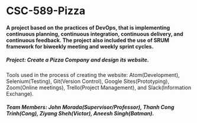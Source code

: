 # CSC-589-Pizza
#### A project based on the practices of DevOps, that is implementing continuous planning, continuous integration, continuous delivery, and continuous feedback. The project also included the use of SRUM framework for biweekly meeting and weekly sprint cycles.

##### Project: Create a Pizza Company and design its website.
Tools used in the process of creating the website: Atom(Development), Selenium(Testing), Git(Version Control), Google Sites(Prototyping), Zoom(Online meetings), Trello(Project Management), and Slack(Information Exchange).

##### Team Members: John Morada(Supervisor/Professor), Thanh Cong Trinh(Cong), Ziyang Sheh(Victor), Aneesh Singh(Batman).
